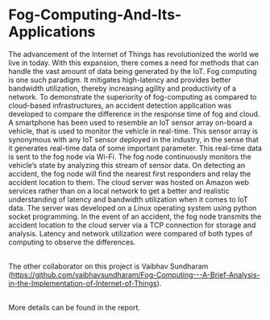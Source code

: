 # Fog-Computing-And-Its-Applications<br>
The advancement of the Internet of Things has revolutionized the world we live in today. With this expansion, there comes a need for methods that can handle the vast amount of data being generated by the IoT. Fog computing is one such paradigm. It mitigates high-latency and provides better bandwidth utilization, thereby increasing agility and productivity of a network. To demonstrate the superiority of fog-computing as compared to cloud-based infrastructures, an accident detection application was developed to compare the difference in the response time of fog and cloud. A smartphone has been used to resemble an IoT sensor array on-board a vehicle, that is used to monitor the vehicle in real-time. This sensor array is synonymous with any IoT sensor deployed in the industry, in the sense that it generates real-time data of some important parameter. This real-time data is sent to the fog node via Wi-Fi. The fog node continuously monitors the vehicle’s state by analyzing this stream of sensor data. On detecting an accident, the fog node will find the nearest first responders and relay the accident location to them. The cloud server was hosted on Amazon web services rather than on a local network to get a better and realistic understanding of latency and bandwidth utilization when it comes to IoT data. The server was developed on a Linux operating system using python socket programming. In the event of an accident, the fog node transmits the accident location to the cloud server via a TCP connection for storage and analysis. Latency and network utilization were compared of both types of computing to observe the differences.<br><br>

The other collaborator on this project is Vaibhav Sundharam (https://github.com/vaibhavsundharam/Fog-Computing---A-Brief-Analysis-in-the-Implementation-of-Internet-of-Things). <br> <br>

More details can be found in the report. 
